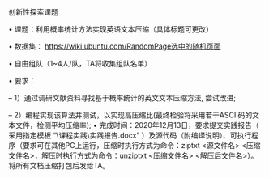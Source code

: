 创新性探索课题

 

• 课题：利用概率统计方法实现英语文本压缩（具体标题可更改）

• 数据集： https://wiki.ubuntu.com/RandomPage选中的随机页面

• 自由组队（1~4人/队，TA将收集组队名单）

• 要求：

– 1）通过调研文献资料寻找基于概率统计的英文文本压缩方法, 尝试改进;

– 2）编程实现该算法并测试，以实现高压缩比(最终检验将采用若干ASCII码的文本文件，检测平均压缩率);
• 完成时间：2020年12月13日，要求提交实践报告（ 采用指定模板 “\课程实践\实践报告.docx” ）及源代码（附编译说明）、可执行程序（要求可在其他PC上运行，压缩时执行方式为命令：ziptxt <源文件名> <压缩文件名>，解压时执行方式为命令：unziptxt <压缩文件名> <解压后文件名>）。将所有文档压缩打包后发给TA。
